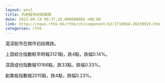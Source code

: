 ```yaml
---
layout: post
title: 內地股市初段微跌
date: 2023-09-19 09:37:20.000000000 +08:00
link: https://news.rthk.hk/rthk/ch/component/k2/1718964-20230919.htm
categories: rthk
---
```


滬深股市在開市初段微跌。

上證綜合指數較早時報3121點，跌4點，跌幅0.14%。

深證成份指數報10166點，跌33點，跌幅0.33%。

創業板指數報2015點，跌4點，跌幅0.23%。

